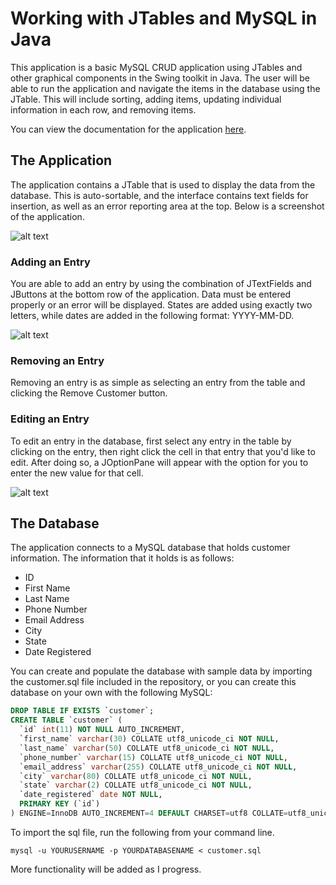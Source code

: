 Working with JTables and MySQL in Java
======================================

This application is a basic MySQL CRUD application using JTables and other graphical components in the Swing toolkit in Java. The user will be able to run the application and navigate the items in the database using the JTable. This will include sorting, adding items, updating individual information in each row, and removing items.

You can view the documentation for the application [here][documentation].

The Application
---------------

The application contains a JTable that is used to display the data from the database. This is auto-sortable, and the interface contains text fields for insertion, as well as an error reporting area at the top. Below is a screenshot of the application.

![alt text][layout]

### Adding an Entry

You are able to add an entry by using the combination of JTextFields and JButtons at the bottom row of the application. Data must be entered properly or an error will be displayed. States are added using exactly two letters, while dates are added in the following format: YYYY-MM-DD.

![alt text][adding]

### Removing an Entry

Removing an entry is as simple as selecting an entry from the table and clicking the Remove Customer button.

### Editing an Entry

To edit an entry in the database, first select any entry in the table by clicking on the entry, then right click the cell in that entry that you'd like to edit. After doing so, a JOptionPane will appear with the option for you to enter the new value for that cell.

![alt text][editing]

The Database
------------

The application connects to a MySQL database that holds customer information. The information that it holds is as follows:
- ID
- First Name
- Last Name
- Phone Number
- Email Address
- City
- State
- Date Registered

You can create and populate the database with sample data by importing the customer.sql file included in the repository, or you can create this database on your own with the following MySQL:
```SQL
DROP TABLE IF EXISTS `customer`;
CREATE TABLE `customer` (
  `id` int(11) NOT NULL AUTO_INCREMENT,
  `first_name` varchar(30) COLLATE utf8_unicode_ci NOT NULL,
  `last_name` varchar(50) COLLATE utf8_unicode_ci NOT NULL,
  `phone_number` varchar(15) COLLATE utf8_unicode_ci NOT NULL,
  `email_address` varchar(255) COLLATE utf8_unicode_ci NOT NULL,
  `city` varchar(80) COLLATE utf8_unicode_ci NOT NULL,
  `state` varchar(2) COLLATE utf8_unicode_ci NOT NULL,
  `date_registered` date NOT NULL,
  PRIMARY KEY (`id`)
) ENGINE=InnoDB AUTO_INCREMENT=4 DEFAULT CHARSET=utf8 COLLATE=utf8_unicode_ci;
```

To import the sql file, run the following from your command line.
```
mysql -u YOURUSERNAME -p YOURDATABASENAME < customer.sql
```
More functionality will be added as I progress.

[documentation]: http://caseyscarborough.github.io/jtables-crud/doc/
[layout]: https://github.com/caseyscarborough/jtables-crud/raw/master/img/1.png "The application's basic layout."
[adding]: https://github.com/caseyscarborough/jtables-crud/raw/master/img/2.png "Recommended format for adding data."
[editing]: https://github.com/caseyscarborough/jtables-crud/raw/master/img/3.png "JOptionPane for data editing."
